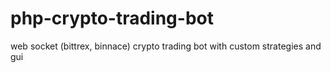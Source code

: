 # php-crypto-trading-bot
 web socket (bittrex, binnace) crypto trading bot with custom strategies and gui
